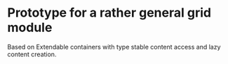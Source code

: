 # Prototype for a rather general grid module

Based on Extendable  containers with type stable content access and lazy content creation.


